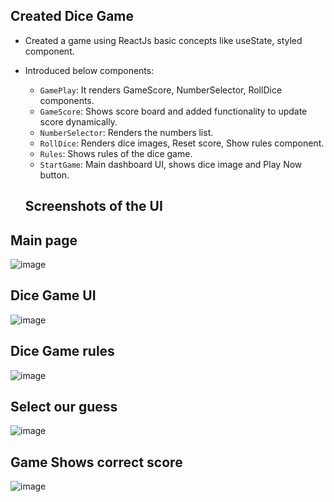 ## Created Dice Game

- Created a game using ReactJs basic concepts like useState, styled component.
- Introduced below components:
  - `GamePlay`: It renders GameScore, NumberSelector, RollDice components.
  - `GameScore`: Shows score board and added functionality to update score dynamically.
  - `NumberSelector`: Renders the numbers list.
  - `RollDice`: Renders dice images, Reset score, Show rules component.
  - `Rules`: Shows rules of the dice game.
  - `StartGame`: Main dashboard UI, shows dice image and Play Now button.
 
  ## Screenshots of the UI

## Main page
  ![image](https://github.com/user-attachments/assets/1c632f57-fa34-411c-8645-56aa23c0b1db)

## Dice Game UI
![image](https://github.com/user-attachments/assets/051b9ae8-1a34-4863-b667-48b200c063c7)

## Dice Game rules
![image](https://github.com/user-attachments/assets/18cffa0d-109f-4155-bf87-ef76069ee039)

## Select our guess
![image](https://github.com/user-attachments/assets/ff5cde63-e772-475a-826c-75c02a7965c7)

## Game Shows correct score
![image](https://github.com/user-attachments/assets/33d2e356-aa15-43ad-b683-2470464034eb)

